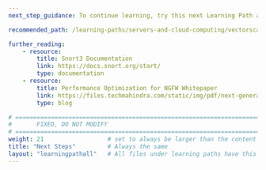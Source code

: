```yaml
---
next_step_guidance: To continue learning, try this next Learning Path about enabling hyperscan on Arm.

recommended_path: /learning-paths/servers-and-cloud-computing/vectorscan/

further_reading:
    - resource:
        title: Snort3 Documentation
        link: https://docs.snort.org/start/
        type: documentation
    - resource:
        title: Performance Optimization for NGFW Whitepaper 
        link: https://files.techmahindra.com/static/img/pdf/next-generation-firewall.pdf
        type: blog

# ================================================================================
#       FIXED, DO NOT MODIFY
# ================================================================================
weight: 21                  # set to always be larger than the content in this path, and one more than 'review'
title: "Next Steps"         # Always the same
layout: "learningpathall"   # All files under learning paths have this same wrapper
---
```



